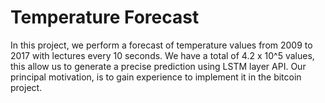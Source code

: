 # Temperature Forecast

In this project, we perform a forecast of temperature values from 2009 to 2017 with lectures every 10 seconds. We have a total of 4.2 x 10^5 values, this allow us to generate a precise prediction using LSTM layer API. Our principal motivation, is to gain experience to implement it in the bitcoin project.           
